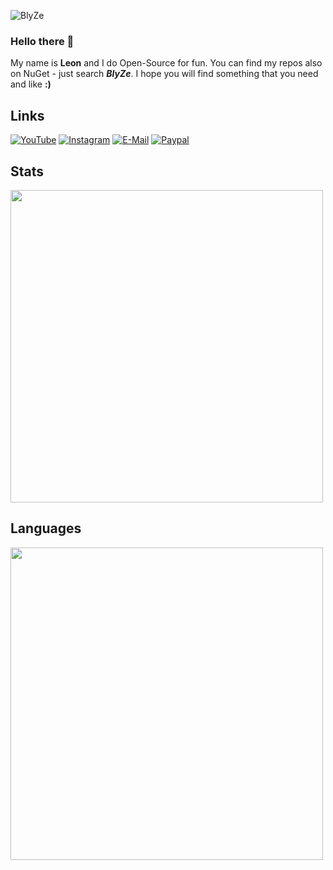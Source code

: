 ![BlyZe](https://user-images.githubusercontent.com/95288041/198973742-97289725-4026-4202-bf6d-3c9068c54d56.svg)

### Hello there 👋

My name is **Leon** and I do Open-Source for fun. You can find my repos also on NuGet - just search ***BlyZe***. I hope you will find something that you need and like **:)**

## Links

[![YouTube](https://img.shields.io/badge/YouTube-FF0000?style=for-the-badge&logo=youtube&logoColor=white)](https://www.youtube.com/@BlyZeHD)
[![Instagram](https://img.shields.io/badge/Instagram-E4405F?style=for-the-badge&logo=instagram&logoColor=white)](https://www.instagram.com/derechteblyzeee/)
[![E-Mail](https://img.shields.io/badge/Gmail-D14836?style=for-the-badge&logo=gmail&logoColor=white)](https://mail.google.com/mail/u/?authuser=leonschimmel15@gmail.com)
[![Paypal](https://img.shields.io/badge/PayPal-00457C?style=for-the-badge&logo=paypal&logoColor=white)](https://www.paypal.com/donate/?hosted_button_id=N9S3FT7EAV982)

## Stats

<img align=center width=500 src="https://github-readme-stats.vercel.app/api?username=blyzeyt&show_icons=true&hide_title=true&include_all_commits=true&theme=github_dark">

## Languages

<img align=center width=500 src="https://github-readme-stats.vercel.app/api/top-langs/?username=blyzeyt&theme=github_dark&hide_title=true&layout=compact">
